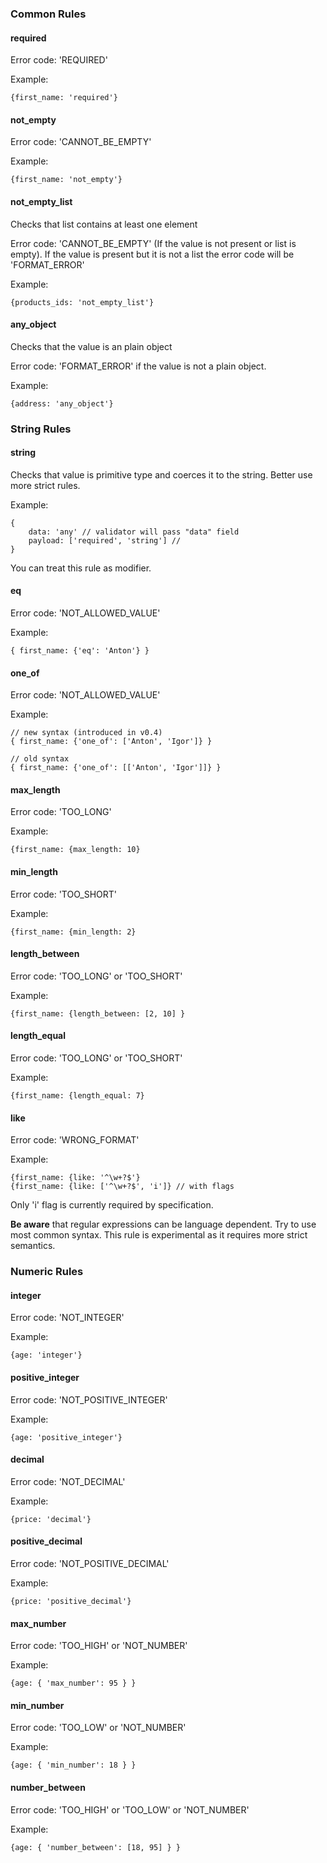 ### Common Rules
#### required
Error code: 'REQUIRED'

Example:

```text
{first_name: 'required'}
```

#### not\_empty
Error code: 'CANNOT_BE_EMPTY'

Example:

```text
{first_name: 'not_empty'}
```

#### not\_empty\_list
Checks that list contains at least one element

Error code: 'CANNOT\_BE\_EMPTY' (If the value is not present or list is empty). If the value is present but it is not a list the error code will be 'FORMAT\_ERROR'

Example:

```text
{products_ids: 'not_empty_list'}
```

#### any\_object
Checks that the value is an plain object

Error code: 'FORMAT\_ERROR' if the value is not a plain object.

Example:

```text
{address: 'any_object'}
```


### String Rules


#### string
Checks that value is primitive type and coerces it to the string. Better use more strict rules.

Example:

```text
{
    data: 'any' // validator will pass "data" field
    payload: ['required', 'string'] //
}
```

You can treat this rule as modifier.

#### eq
Error code: 'NOT\_ALLOWED\_VALUE'

Example:

```text
{ first_name: {'eq': 'Anton'} }
```


#### one\_of
Error code: 'NOT\_ALLOWED\_VALUE'

Example:

```text
// new syntax (introduced in v0.4)
{ first_name: {'one_of': ['Anton', 'Igor']} }

// old syntax
{ first_name: {'one_of': [['Anton', 'Igor']]} }
```

#### max\_length
Error code: 'TOO\_LONG'

Example:

```text
{first_name: {max_length: 10}
```

#### min\_length
Error code: 'TOO\_SHORT'

Example:

```text
{first_name: {min_length: 2}
```

#### length\_between
Error code: 'TOO\_LONG' or 'TOO\_SHORT'

Example:

```text
{first_name: {length_between: [2, 10] }
```

#### length\_equal
Error code: 'TOO\_LONG' or 'TOO\_SHORT'

Example:

```text
{first_name: {length_equal: 7}
```

#### like
Error code: 'WRONG\_FORMAT'

Example:

```text
{first_name: {like: '^\w+?$'}
{first_name: {like: ['^\w+?$', 'i']} // with flags
```

Only 'i' flag is currently required by specification.

**Be aware** that regular expressions can be language dependent. Try to use most common syntax. This rule is experimental as it requires more strict semantics.

### Numeric Rules
#### integer
Error code: 'NOT\_INTEGER'

Example:

```text
{age: 'integer'}
```

#### positive\_integer
Error code: 'NOT\_POSITIVE\_INTEGER'

Example:

```text
{age: 'positive_integer'}
```

#### decimal
Error code: 'NOT\_DECIMAL'

Example:

```text
{price: 'decimal'}
```

#### positive\_decimal
Error code: 'NOT\_POSITIVE_DECIMAL'

Example:

```text
{price: 'positive_decimal'}
```

#### max\_number
Error code: 'TOO\_HIGH' or 'NOT\_NUMBER'

Example:

```text
{age: { 'max_number': 95 } }
```

#### min\_number
Error code: 'TOO\_LOW' or 'NOT\_NUMBER'

Example:

```text
{age: { 'min_number': 18 } }
```

#### number\_between
Error code: 'TOO\_HIGH' or 'TOO\_LOW' or 'NOT\_NUMBER'

Example:

```text
{age: { 'number_between': [18, 95] } }
```
